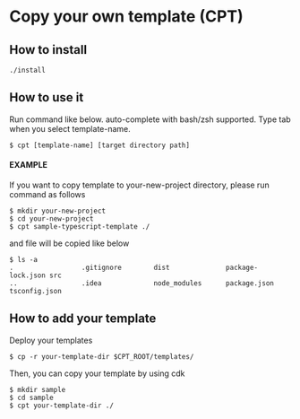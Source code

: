 # Copy your own template (CPT)

## How to install
```
./install
```

## How to use it

Run command like below.
auto-complete with bash/zsh supported.
Type tab when you select template-name.
```
$ cpt [template-name] [target directory path]  
```

####  EXAMPLE

If you want to copy template to your-new-project directory,
please run command as follows

```
$ mkdir your-new-project
$ cd your-new-project
$ cpt sample-typescript-template ./
```
and file will be copied like below
```
$ ls -a
.                 .gitignore        dist              package-lock.json src
..                .idea             node_modules      package.json      tsconfig.json

```

## How to add your template

Deploy your templates 
```angular2
$ cp -r your-template-dir $CPT_ROOT/templates/
```

Then, you can copy your template by using cdk

```
$ mkdir sample
$ cd sample
$ cpt your-template-dir ./
```
